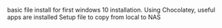 basic file install for first windows 10 installation.
Using Chocolatey, useful apps are installed 
Setup file to copy from local to NAS

